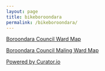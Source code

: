 ```yaml
---
layout: page
title: bikeboroondara
permalink: /bikeboroondara/
---
```


[Boroondara Council Ward Map](https://cdn.boroondara.vic.gov.au/maps/wards5.html)   


[Boroondara Council Maling Ward Map](https://cdn.boroondara.vic.gov.au/maps/malingwardmap.html)   


<!-- Place <div> tag where you want the feed to appear -->
<div id="curator-feed-default-feed-layout"><a href="https://curator.io" target="_blank" class="crt-logo crt-tag">Powered by Curator.io</a></div><!-- The Javascript can be moved to the end of the html page before the </body> tag --><script type="text/javascript">
/* curator-feed-default-feed-layout */
(function(){
var i,e,d=document,s="script";i=d.createElement("script");i.async=1;i.charset="UTF-8";
i.src="https://cdn.curator.io/published/b73d3e75-609e-43f9-92f2-a1dea6ec949d.js";
e=d.getElementsByTagName(s)[0];e.parentNode.insertBefore(i, e);
})();
</script>
